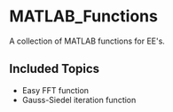 # MATLAB_Functions
A collection of MATLAB functions for EE's.


## Included Topics
* Easy FFT function
* Gauss-Siedel iteration function
